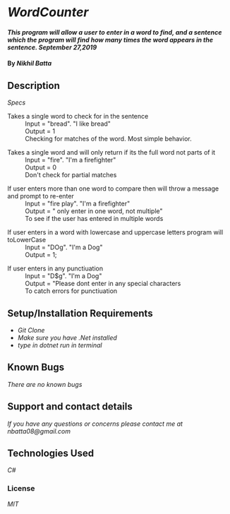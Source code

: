 # _WordCounter_

#### _This program will allow a user to enter in a word to find, and a sentence which the program will find how many times the word appears in the sentence. September 27,2019_

#### By _Nikhil Batta_

## Description

_Specs_

<dl>
  <dt>Takes a single word to check for in the sentence</dt>
    <dd>Input = "bread". "I like bread" </dd>
    <dd>Output = 1 </dd>
    <dd>Checking for matches of the word. Most simple behavior.<dd>
    </dl>
<dl>
  <dt>Takes a single word and will only return if its the full word not parts of it</dt>
    <dd>Input = "fire". "I'm a firefighter" </dd>
    <dd>Output = 0 </dd>
    <dd>Don't check for partial matches<dd>
    </dl>
    <dl>
  <dt>If user enters more than one word to compare then will throw a message and prompt to re-enter</dt>
    <dd>Input = "fire play". "I'm a firefighter" </dd>
    <dd>Output = " only enter in one word, not multiple" </dd>
    <dd>To see if the user has entered in multiple words<dd>
    </dl>
    <dl>
    <dt>If user enters in a word with lowercase and uppercase letters program will toLowerCase</dt>
    <dd>Input = "DOg". "I'm a Dog" </dd>
    <dd>Output = 1; </dd>
    </dl>
    <dl>
    <dt>If user enters in any punctiuation</dt>
    <dd>Input = "D$g". "I'm a Dog" </dd>
    <dd>Output = "Please dont enter in any special characters </dd>
    <dd>To catch errors for punctiuation</dd>
    </dl>



## Setup/Installation Requirements

* _Git Clone_
* _Make sure you have .Net installed_
* _type in dotnet run in terminal_

## Known Bugs

_There are no known bugs_

## Support and contact details

_If you have any questions or concerns please contact me at nbatta08@gmail.com_

## Technologies Used

_C#_

### License

*MIT*